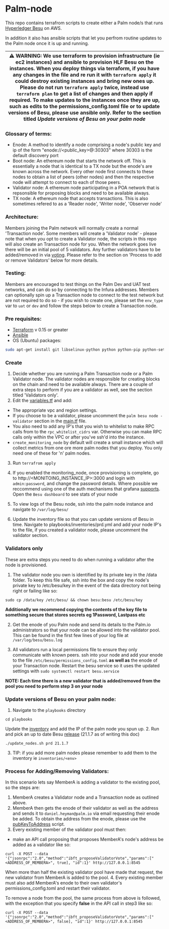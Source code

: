 # Palm-node

This repo contains terrafrom scripts to create either a Palm node/s that runs [Hyperledger Besu](https://consensys.net/quorum/developers/) on AWS. 

In addition it also has ansible scripts that let you perfrom routine updates to the Palm node once it is up and running.

| ⚠️ **WARNING**: We use terraform to provision infrastructure (ie ec2 instances) and ansible to provision HLF Besu on the instances. When you deploy things via terraform, if you have any changes in the file and re run it with `terraform apply` it could destroy existing instances and bring new ones up. Please do not run `terraform apply` twice, instead use `terraform plan` to get a list of changes and then apply if required. To make updates to the instances once they are up, such as edits to the permissions_config.toml file or to update versions of Besu, please use ansible only. Refer to the section titled *Update versions of Besu on your palm node* |
| --- |

### Glossary of terms:
* Enode: A method to identify a node comprising a node's public key and ip of the form "enode://<public_key>@<ip>:30303" where 30303 is the default discovery port
* Boot node: An ethereum node that starts the network off. This is essentially a node that is identical to a TX node but the enode's are known across the network. Every other node first connects to these nodes to obtain a list of peers (other nodes) and then the respective node will attempt to connect to each of those peers.
* Validator node: A ethereum node participating in a POA network that is repsonsible for proposing blocks and need to be available always.
* TX node: A ethereum node that accepts transactions. This is also sometimes refered to as a 'Reader node', 'Writer node', 'Observer node'


### Architecture:

Members joining the Palm network will normally create a normal 'Transaction node'. Some members will create a 'Validator node' - please note that when you opt to create a Validator node, the scripts in this repo will also create an Transaction node for you. When the network goes live there will be an initial pool of 5 validators. Any further validators have to be added/removed in via [voting](https://besu.hyperledger.org/en/latest/Tutorials/Private-Network/Adding-removing-IBFT-validators/). Please refer to the section on 'Process to add or remove Validators' below for more details.


### Testing:
Members are encouraged to test things on the Palm Dev and UAT test networks, and can do so by connecting to the Infura addresses. Members can optionally spin up a Transaction node to connect to the test network but are not required to do so - if you wish to create one, please set the `env_type` var to `uat` or `dev` and follow the steps below to create a Transaction node.


### Pre requisites:
- [Terraform](https://www.terraform.io/) v 0.15 or greater
- [Ansible](https://www.ansible.com/)
- OS (Ubuntu) packages:
```bash
sudo apt-get install git libselinux-python python python-pip python-setuptools python-virtualenv python3-pip python3 python3-setuptools jq"
```

### Create 
1. Decide whether you are running a Palm Transaction node or a Palm Validator node. The validator nodes are responsible for creating blocks on the chain
and need to be available always. There are a couple of extra steps to perform if you are a validator as well, see the section titled 'Validators only'.
2. Edit the [variables.tf](./variables.tf) and add:
  - The appropriate vpc and region settings. 
  - If you choose to be a validator, please uncomment the `palm besu node - validator` section in the [main.tf](./main.tf) file.
  - You also need to add any IP's that you wish to whitelist to make RPC calls from to the `rpc_whitelist_cidrs` var. Otherwise you can make RPC calls only within the VPC or after you've ssh'd into the instance.
  - `create_monitoring_node` by default will create a small instance which will collect metrics from one ore more palm nodes that you deploy. You only need one of these for 'n' palm nodes.

3. Run `terrafrom apply` 

4. If you enabled the monitoring_node, once provisioning is complete, go to http://<MONITOING_INSTANCE_IP>:3000 and login with `admin:password`, and change the password details. Where possible we reccommend using one of the auth mechanisms that grafana [supports](https://grafana.com/docs/grafana/latest/auth/). Open the `Besu dashboard` to see stats of your node

5. To view logs of the Besu node, ssh into the palm node instance and navigate to `/var/log/besu/`

6. Update the inventory file so that you can update versions of Besu in time. Navigate to playbooks/inventories/prd.yml and add your node IP's to the file, if you created a validator node, please uncomment the validator section.


### Validators only
These are extra steps you need to do when running a validator after the node is provisioned.
1. The validator node you own is identified by its private key in the /data folder. To keep this file safe, ssh into the box and copy the node's private key to /etc/besu/key in the event of the data directory not being right or failing like so:
```
sudo cp /data/key /etc/besu/ && chown besu:besu /etc/besu/key
```
**Additionally we recommend copying the contents of the key file to something secure that stores secrets eg 1Password, Lastpass etc**

2. Get the enode of you Palm node and send its details to the Palm.io administrators so that your node can be allowed into the validator pool. This can be found in the first few lines of your log file at `/var/log/besu/besu.log`

3. All validators run a local permissions file to ensure they only communicate with known peers. ssh into your node and add your enode to the file `/etc/besu/permissions_config.toml` **as well as** the enode of your Transaction node. Restart the besu service so it uses the updated settings with `sudo systemctl restart besu.service`

**NOTE: Each time there is a new validator that is added/removed from the pool you need to perform step 3 on your node**


### Update versions of Besu on your palm node:
1. Navigate to the `playbooks` directory
```
cd playbooks
```

Update the [inventory](./playbooks/inventories) and add the IP of the palm node you spun up. 
2. Run and pick an up to date Besu [release](https://github.com/hyperledger/besu/releases) (21.1.7 as of writing this doc)
```
./update_nodes.sh prd 21.1.7
```
3. TIP: if you add more palm nodes please remember to add them to the inventory ie `inventories/<env>`


### Process for Adding/Removing Validators:
In this scenario lets say MemberA is adding a validator to the existing pool, so the steps are:
1. MemberA creates a Validator node and a Transaction node as outlined above.
2. MemberA then gets the enode of their validator as well as the address and sends it to `daniel.heyman@palm.io` via email requesting their enode be added. To obtain the address from the enode, please use the [pubKeyToAddress](./utilites/pubkeyToAddress.js) script.
3. Every existing member of the validator pool must then:
- make an API call proposing that proposes MemberA's node's address be added as a validator like so:

```
curl -X POST --data '{"jsonrpc":"2.0","method":"ibft_proposeValidatorVote","params":["<ADDRESS_OF_MEMBERA>", true], "id":1}' http://127.0.0.1:8545
```

When more than half the existing validator pool have made that request, the new validator from MemberA is added to the pool.
4. Every existing member must also add MemberA's enode to their own validator's permissions_config.toml and restart their validator. 

To remove a node from the pool, the same process from above is followed, with the exception that you specify **false** in the API call in step3 like so:

```
curl -X POST --data '{"jsonrpc":"2.0","method":"ibft_proposeValidatorVote","params":["<ADDRESS_OF_MEMBERA>", false], "id":1}' http://127.0.0.1:8545
```



